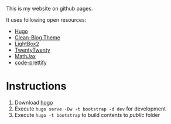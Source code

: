 This is my website on github pages.

It uses following open resources:

* [Hugo](http://gohugo.io/)
* [Clean-Blog Theme](http://themes.gohugo.io/startbootstrap-clean-blog/)
* [LightBox2](http://lokeshdhakar.com/projects/lightbox2/)
* [TwentyTwenty](https://github.com/zurb/twentytwenty)
* [MathJax](https://www.mathjax.org)
* [code-prettify](https://github.com/google/code-prettify)

# Instructions

1. Download [hogo](https://github.com/gohugoio/hugo/releases)
2. Execute `hugo serve -Dw -t bootstrap -d dev` for development
3. Execute `hugo -t bootstrap` to build contents to *public* folder

